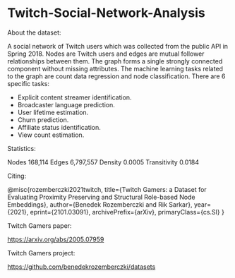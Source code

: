 # Twitch-Social-Network-Analysis

About the dataset:

A social network of Twitch users which was collected from the public API in Spring 2018. Nodes are Twitch users and edges are mutual follower relationships between them. The graph forms a single strongly connected component without missing attributes. The machine learning tasks related to the graph are count data regression and node classification. There are 6 specific tasks:

- Explicit content streamer identification.
- Broadcaster language prediction.
- User lifetime estimation.
- Churn prediction.
- Affiliate status identification.
- View count estimation.

Statistics:

Nodes 168,114
Edges 6,797,557
Density 0.0005
Transitivity 0.0184

Citing:

@misc{rozemberczki2021twitch,
      title={Twitch Gamers: a Dataset for Evaluating Proximity Preserving and Structural Role-based Node Embeddings}, 
      author={Benedek Rozemberczki and Rik Sarkar},
      year={2021},
      eprint={2101.03091},
      archivePrefix={arXiv},
      primaryClass={cs.SI}
}

Twitch Gamers paper:

https://arxiv.org/abs/2005.07959

Twitch Gamers project:

https://github.com/benedekrozemberczki/datasets
